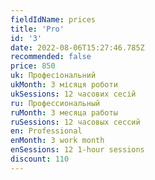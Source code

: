 ```yaml
---
fieldIdName: prices
title: 'Pro'
id: '3'
date: 2022-08-06T15:27:46.785Z
recommended: false
price: 850
uk: Професіональний
ukMonth: 3 місяця роботи
ukSessions: 12 часових сесій
ru: Профессиональный
ruMonth: 3 месяца работы
ruSessions: 12 часовых сессий
en: Professional
enMonth: 3 work month
enSessions: 12 1-hour sessions
discount: 110
---
```

